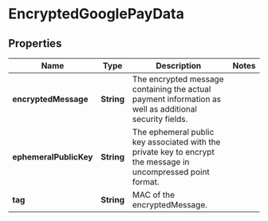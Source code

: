 

# EncryptedGooglePayData

## Properties

Name | Type | Description | Notes
------------ | ------------- | ------------- | -------------
**encryptedMessage** | **String** | The encrypted message containing the actual payment information as well as additional security fields. | 
**ephemeralPublicKey** | **String** | The ephemeral public key associated with the private key to encrypt the message in uncompressed point format. | 
**tag** | **String** | MAC of the encryptedMessage. | 



